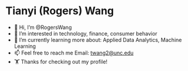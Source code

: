 # Tianyi (Rogers) Wang

- 👋 Hi, I’m @RogersWang
- 👀 I’m interested in technology, finance, consumer behavior 
- 🌱 I’m currently learning more about: Applied Data Analytics, Machine Learning
- 📫 Feel free to reach me Email: twang2@unc.edu
- 🏋️ Thanks for checking out my profile!

<!---
rogers248/rogers248 is a ✨ special ✨ repository because its `README.md` (this file) appears on your GitHub profile.
You can click the Preview link to take a look at your changes.
--->
